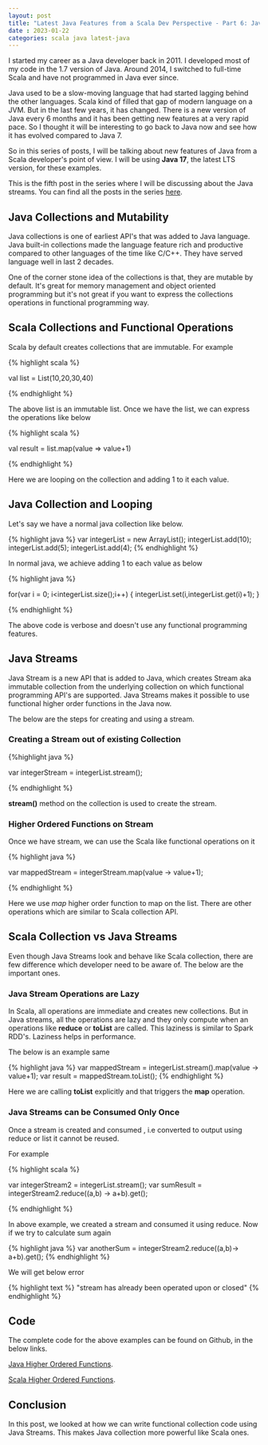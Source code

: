 ```yaml
---
layout: post
title: "Latest Java Features from a Scala Dev Perspective - Part 6: Java Records"
date : 2023-01-22
categories: scala java latest-java
---
```

I started my career as a Java developer back in 2011. I  developed most of my code in the 1.7 version of Java. Around 2014, I switched to full-time Scala and have not programmed in Java ever since.

Java used to be a slow-moving language that had started lagging behind the other languages. Scala kind of filled that gap of modern language on a JVM. But in the last few years, it has changed. There is a new version of Java every 6 months and it has been getting new features at a very rapid pace. So I thought it will be interesting to go back to Java now and see how it has evolved compared to Java 7.

So in this series of posts, I will be talking about new features of Java from a Scala developer's point of view. I will be using **Java 17**, the latest LTS version, for these examples.

This is the fifth post in the series where I will be discussing about the Java streams. You can find all the posts in the series [here](/categories/latest-java).


## Java Collections and Mutability

Java collections is one of earliest API's that was added to Java language. Java built-in collections made the language feature rich and productive compared to other languages of the time like C/C++. They have served language well in last 2 decades.

One of the corner stone idea of the collections is that, they are mutable by default. It's great for memory management and object oriented programming but it's not great if you want to express the collections operations in functional programming way.

## Scala Collections and Functional Operations

Scala by default creates collections that are immutable. For example

{% highlight scala %}

val list = List(10,20,30,40)

{% endhighlight %}

The above list is an immutable list. Once we have the list, we can express the operations like below 

{% highlight scala %}

val result = list.map(value => value+1)

{% endhighlight %}

Here we are looping on the collection and adding 1 to it each value. 

## Java Collection and Looping

Let's say we have a normal java collection like below.

{% highlight java %}
var integerList = new ArrayList<Integer>();
        integerList.add(10);
        integerList.add(5);
        integerList.add(4);
{% endhighlight %}

In normal java, we achieve adding 1 to each value as below 

{% highlight java %}

for(var i = 0; i<integerList.size();i++) {
            integerList.set(i,integerList.get(i)+1);
 }

{% endhighlight %}

The above code is verbose and doesn't use any functional programming features.


## Java Streams

Java Stream is a new API that is added to Java, which creates Stream aka immutable collection from the underlying collection on which functional programming API's are supported. Java Streams makes it possible to use functional higher order functions in the Java now. 

The below are the steps for creating and using a stream.


### Creating a Stream out of existing Collection

{%highlight java %}

var integerStream = integerList.stream();

{% endhighlight %}

**stream()** method on the collection is used to create the stream.

### Higher Ordered Functions on Stream

Once we have stream, we can use the Scala like functional operations on it

{% highlight java %}

var mappedStream = integerStream.map(value -> value+1);

{% endhighlight %}

Here we use *map* higher order function to map on the list. There are other operations which are similar to Scala collection API.


## Scala Collection vs Java Streams

Even though Java Streams look and behave like Scala collection, there are few difference which developer need to be aware of. The below are the important ones.

### Java Stream Operations are Lazy

In Scala, all operations are immediate and creates new collections. But in Java streams, all the operations are lazy and they only compute when an operations like **reduce** or **toList** are called. This laziness is similar to Spark RDD's. Laziness helps in performance.

The below is an example same 

{% highlight java %}
var mappedStream = integerList.stream().map(value -> value+1);
var result = mappedStream.toList();
{% endhighlight %}

Here we are calling **toList** explicitly and that triggers the **map** operation.

### Java Streams can be Consumed Only Once

Once a stream is created and consumed , i.e converted to output using reduce or list it cannot be reused. 

For example 

{% highlight scala %}

var integerStream2 = integerList.stream();
var sumResult = integerStream2.reduce((a,b) -> a+b).get();

{% endhighlight %}

In above example, we created a stream and consumed it using reduce. Now if we try to calculate sum again

{% highlight java %}
var anotherSum = integerStream2.reduce((a,b)-> a+b).get();
{% endhighlight %}

We will get below error

{% highlight text %}
"stream has already been operated upon or closed"
{% endhighlight %}

## Code

The complete code for the above examples can be found on Github, in the below links.

[Java Higher Ordered Functions](https://github.com/phatak-dev/latest-java/blob/master/src/main/java/com/madhu/lambdas/StreamExample.java).

[Scala Higher Ordered Functions](https://github.com/phatak-dev/latest-java/blob/master/src/main/scala/com/madhu/functional/CollectionsExample.scala).

## Conclusion

In this post, we looked at how we can write functional collection code using Java Streams. This makes Java collection more powerful like Scala ones.
